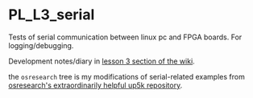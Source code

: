 # PL_L3_serial
Tests of serial communication between linux pc and FPGA boards. For logging/debugging.

Development notes/diary in [lesson 3 section of the wiki](https://github.com/SamWibatt/ProgLogLessons/wiki/Lesson-03---Serial-communication-to-pc).

the `osresearch` tree is my modifications of serial-related examples from [osresearch's extraordinarily helpful up5k repository](https://github.com/osresearch/up5k).
